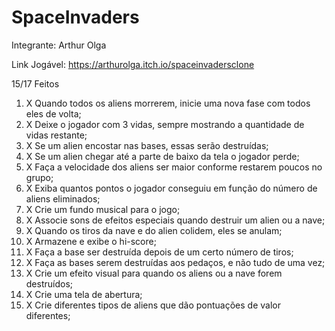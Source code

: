 # SpaceInvaders
Integrante: Arthur Olga

Link Jogável: https://arthurolga.itch.io/spaceinvadersclone

15/17 Feitos

1. X Quando todos os aliens morrerem, inicie uma nova fase com todos eles de volta;
2. X Deixe o jogador com 3 vidas, sempre mostrando a quantidade de vidas restante;
3. X Se um alien encostar nas bases, essas serão destruídas;
4. X Se um alien chegar até a parte de baixo da tela o jogador perde;
5. X Faça a velocidade dos aliens ser maior conforme restarem poucos no grupo;
6. X Exiba quantos pontos o jogador conseguiu em função do número de aliens eliminados;
8. X Crie um fundo musical para o jogo;
9. X Associe sons de efeitos especiais quando destruir um alien ou a nave;
10. X Quando os tiros da nave e do alien colidem, eles se anulam;
11. X Armazene e exibe o hi-score;
12. X Faça a base ser destruída depois de um certo número de tiros;
13. X Faça as bases serem destruídas aos pedaços, e não tudo de uma vez;
14. X Crie um efeito visual para quando os aliens ou a nave forem destruídos;
15. X Crie uma tela de abertura;
16. X Crie diferentes tipos de aliens que dão pontuações de valor diferentes;

